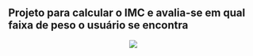 ## Projeto para calcular o IMC e avalia-se em qual faixa de peso o usuário se encontra
<div align="center">
  <img src="https://user-images.githubusercontent.com/25671369/165019068-4d501b98-d049-45c6-923c-a2fd9db2342a.gif"/>
<div>
